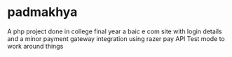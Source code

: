 # padmakhya
A php project done in college final year a baic e com site with login details and a minor payment gateway integration using razer pay API Test mode to work around things 
